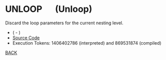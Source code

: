 # UNLOOP &emsp; (Unloop)
Discard the loop parameters for the current nesting level.
* ( - )
* [Source Code](../words/core/Unloop.cs)
* Execution Tokens: 1406402786 (interpreted) and 869531874 (compiled)


[BACK](builtins.md#Unloop)
